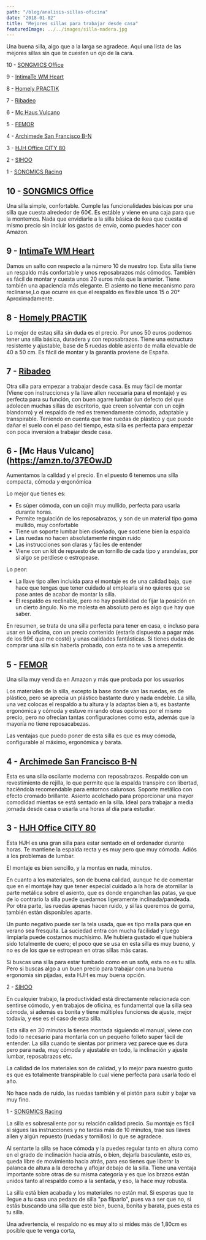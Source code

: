 ```yaml
---
path: "/blog/analisis-sillas-oficina"
date: "2018-01-02"
title: "Mejores sillas para trabajar desde casa"
featuredImage: ../../images/silla-madera.jpg
---
```

Una buena silla, algo que a la larga se agradece. Aquí una lista de las mejores sillas sin que te cuesten un ojo de la cara.

10 - [SONGMICS Office](https://amzn.to/37n0Iyu)

9 - [IntimaTe WM Heart](https://amzn.to/2QDvHQc)

8 - [Homely PRACTIK](https://amzn.to/39EdISh)

7 - [Ribadeo](https://amzn.to/2SMCh9G)

6 - [Mc Haus Vulcano](https://amzn.to/37EOwJD)

5 - [FEMOR](https://amzn.to/35j8o3i)

4 - [Archimede San Francisco B-N](https://amzn.to/2SMCh9G)

3 - [HJH Office CITY 80](https://amzn.to/36k0at4)

2 - [SIHOO](https://amzn.to/2Qh7os4)

1 - [SONGMICS Racing](https://amzn.to/37svupF)


## 10 - [SONGMICS Office](https://amzn.to/37n0Iyu)

Una silla simple, confortable. Cumple las funcionalidades básicas por una silla que cuesta alrededor de 60€. Es estáble y viene en una caja para que la montemos. Nada que envidiarle a la silla básica de ikea que cuesta el mismo precio sin incluir los gastos de envío, como puedes hacer con Amazon.

## 9 - [IntimaTe WM Heart](https://amzn.to/2QDvHQc)

Damos un salto con respecto a la número 10 de nuestro top. Esta silla tiene un respaldo más confortable y unos reposabrazos más cómodos. También es fácil de montar y cuesta unos 20 euros más que la anterior. Tiene también una apaciencia más elegante. El asiento no tiene mecanismo para reclinarse,Lo que ocurre es que el respaldo es flexible unos 15 o 20° Aproximadamente.

## 8 - [Homely PRACTIK](https://amzn.to/39EdISh)

Lo mejor de estaq silla sin duda es el precio. Por unos 50 euros podemos tener una silla básica, duradera y con reposabrazos. Tiene una estructura resistente y ajustable, base de 5 ruedas doble asiento de malla elevable de 40 a 50 cm. Es fácil de montar y la garantía proviene de España.

## 7 - [Ribadeo](https://amzn.to/2SMCh9G)

Otra silla para empezar a trabajar desde casa. Es muy fácil de montar (Viene con instrucciones y la llave allen necesaria para el montaje) y es perfecta para su función, con buen agarre lumbar (un defecto del que adolecen muchas sillas de escritorio, que creen solventar con un cojín blandorro) y el respaldo de red es tremendamente cómodo, adaptable y transpirable. Teniendo en cuenta que trae ruedas de plástico y que puede dañar el suelo con el paso del tiempo, esta silla es perfecta para empezar con poca inversión a trabajar desde casa.

## 6 - [Mc Haus Vulcano](https://amzn.to/37EOwJD

Aumentamos la calidad y el precio. En el puesto 6 tenemos una silla compacta, cómoda y ergonómica

Lo mejor que tienes es:
* Es súper cómoda, con un cojín muy mullido, perfecta para usarla durante horas.
* Permite regulación de los reposabrazos, y son de un material tipo goma mullido, muy confortable
* Tiene un soporte lumbar bien diseñado, que sostiene bien la espalda
* Las ruedas no hacen absolutamente ningún ruido
* Las instrucciones son claras y fáciles de entender
* Viene con un kit de repuesto de un tornillo de cada tipo y arandelas, por si algo se perdiese o estropease.

Lo peor:
* La llave tipo allen incluida para el montaje es de una calidad baja, que hace que tengas que tener cuidado al emplearla si no quieres que se pase antes de acabar de montar la silla.
* El respaldo es reclinable, pero no hay posibilidad de fijar la posición en un cierto ángulo. No me molesta en absoluto pero es algo que hay que saber.

En resumen, se trata de una silla perfecta para tener en casa, e incluso para usar en la oficina, con un precio contenido (estaría dispuesto a pagar más de los 99€ que me costó) y unas calidades fantásticas. Si tienes dudas de comprar una silla sin haberla probado, con esta no te vas a arrepentir.

## 5 - [FEMOR](https://amzn.to/35j8o3i)

Una silla muy vendida en Amazon y más que probada por los usuarios

Los materiales de la silla, excepto la base donde van las ruedas, es de plástico, pero se aprecia un plástico bastante duro y nada endeble.
La silla, una vez colocas el respaldo a tu altura y la adaptas bien a ti, es bastante ergonómica y cómoda y estuve mirando otras opciones por el mismo precio, pero no ofrecían tantas configuraciones como esta, además que la mayoría no tiene reposacabezas.

Las ventajas que puedo poner de esta silla es que es muy cómoda, configurable al máximo, ergonómica y barata.

## 4 - [Archimede San Francisco B-N](https://amzn.to/2SMCh9G)

Esta es una silla oscilante moderna con reposabrazos. Respaldo con un revestimiento de rejilla, lo que permite que la espalda transpire con libertad, haciéndola recomendable para entornos calurosos. Soporte metálico con efecto cromado brillante. Asiento acolchado para proporcionar una mayor comodidad mientas se está sentado en la silla. Ideal para trabajar a media jornada desde casa o usarla una horas al día para estudiar.

## 3 - [HJH Office CITY 80](https://amzn.to/36k0at4)

Esta HJH es una gran silla para estar sentado en el ordenador durante horas. Te mantiene la espalda recta y es muy pero que muy cómoda. Adiós a los problemas de lumbar.

El montaje es bien sencillo, y la montas en nada, minutos.

En cuanto a los materiales, son de buena calidad, aunque he de comentar que en el montaje hay que tener especial cuidado a la hora de atornillar la parte metálica sobre el asiento, que es donde enganchan las patas, ya que de lo contrario la silla puede quedarnos ligeramente inclinada/pandeada. Por otra parte, las ruedas apenas hacen ruido, y si las queremos de goma, también están disponibles aparte.

Un punto negativo puede ser la tela usada, que es tipo malla para que en verano sea fresquita. La suciedad entra con mucha facilidad y luego limpiarla puede costarnos muchísimo. Me hubiera gustado el que hubiera sido totalmente de cuero; el poco que se usa en esta silla es muy bueno, y no es de los que se estropean en otras sillas más caras.

Si buscas una silla para estar tumbado como en un sofá, esta no es tu silla. Pero si buscas algo a un buen precio para trabajar con una buena ergonomia sin pijadas, esta HJH es muy buena opción.

2 - [SIHOO](https://amzn.to/2Qh7os4)

En cualquier trabajo, la productividad está directamente relacionada con sentirse cómodo, y en trabajos de oficina, es fundamental que la silla sea cómoda, si además es bonita y tiene múltiples funciones de ajuste, mejor todavia, y ese es el caso de esta silla.

Esta silla en 30 minutos la tienes montada siguiendo el manual, viene con todo lo necesario para montarla con un pequeño folleto super fácil de entender.
La silla cuando te sientas por primera vez parece que es dura pero para nada, muy cómoda y ajustable en todo, la inclinación y ajuste lumbar, reposabrazos etc.

La calidad de los materiales son de calidad, y lo mejor para nuestro gusto es que es totalmente transpirable lo cual viene perfecta para usarla todo el año.

No hace nada de ruido, las ruedas también y el pistón para subir y bajar va muy fino.

1 - [SONGMICS Racing](https://amzn.to/37svupF)

La silla es sobresaliente por su relación calidad precio. Su montaje es fácil si sigues las instrucciones y no tardas más de 10 minutos, trae sus llaves allen y algún repuesto (ruedas y tornillos) lo que se agradece.

Al sentarte la silla se hace cómoda y la puedes regular tanto en altura como en el grado de inclinación hacia atrás, o bien, dejarla basculante, esto es, queda libre de movimiento hacia atrás, para eso tienes que liberar la palanca de altura a la derecha y aflojar debajo de la silla. Tiene una ventaja importante sobre otras de su misma categoría y es que los brazos están unidos tanto al respaldo como a la sentada, y eso, la hace muy robusta.

La silla está bien acabada y los materiales no están mal. Si esperas que te llegue a tu casa una pedazo de silla "pa fliparlo", pues va a ser que no, si estás buscando una silla que esté bien, buena, bonita y barata, pues esta es tu silla.

Una advertencia, el respaldo no es muy alto si mides más de 1,80cm es posible que te venga corta,